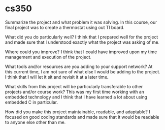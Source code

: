 # cs350

Summarize the project and what problem it was solving.
In this course, our final project was to create a thermostat using out TI board. 

What did you do particularly well?
I think that I prepared well for the project and made sure that I understood exactly what the project was asking of me. 

Where could you improve?
I think that I could have improved upon my time management and execution of the project. 

What tools and/or resources are you adding to your support network?
At this current time, I am not sure of what else I would be adding to the project. I think that I will let it sit and revisit it at a later time. 

What skills from this project will be particularly transferable to other projects and/or course work?
This was my first time working with an embedded technology and I think that I have learned a lot about using embedded C in particular. 

How did you make this project maintainable, readable, and adaptable?
I focused on good coding standards and made sure that it would be readable to anyone else other than me. 

